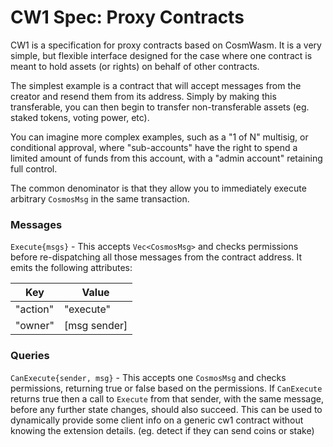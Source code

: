 # CW1 Spec: Proxy Contracts

CW1 is a specification for proxy contracts based on CosmWasm. It is a very simple, but flexible interface designed for
the case where one contract is meant to hold assets (or rights) on behalf of other contracts.

The simplest example is a contract that will accept messages from the creator and resend them from its address. Simply
by making this transferable, you can then begin to transfer non-transferable assets (eg. staked tokens, voting power,
etc).

You can imagine more complex examples, such as a "1 of N" multisig, or conditional approval, where "sub-accounts" have
the right to spend a limited amount of funds from this account, with a "admin account" retaining full control.

The common denominator is that they allow you to immediately execute arbitrary `CosmosMsg` in the same transaction.

### Messages

`Execute{msgs}` - This accepts `Vec<CosmosMsg>` and checks permissions before re-dispatching all those messages from the
contract address. It emits the following attributes:

| Key      | Value        |
|----------|--------------|
| "action" | "execute"    |
| "owner"  | [msg sender] |

### Queries

`CanExecute{sender, msg}` - This accepts one `CosmosMsg` and checks permissions, returning true or false based on the
permissions. If `CanExecute` returns true then a call to `Execute` from that sender, with the same message, before any
further state changes, should also succeed. This can be used to dynamically provide some client info on a generic cw1
contract without knowing the extension details. (eg. detect if they can send coins or stake)
